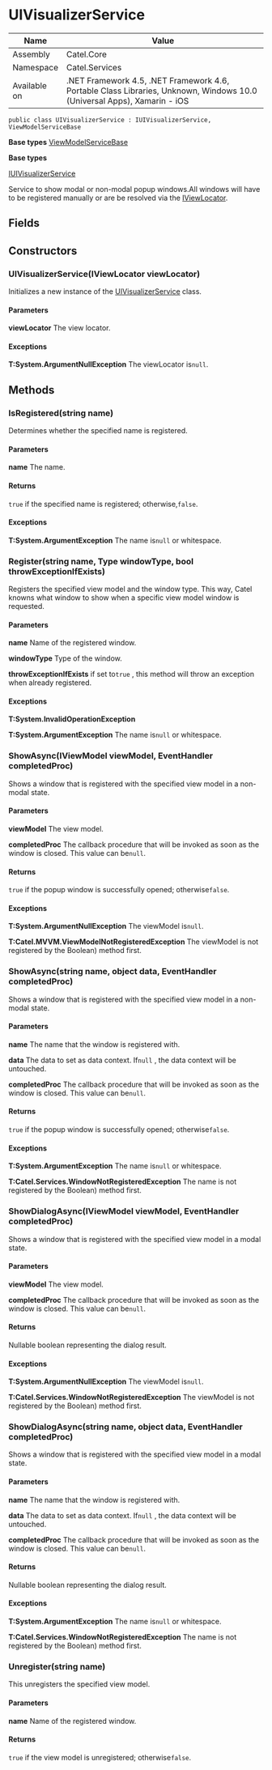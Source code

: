 

# UIVisualizerService

Name|Value
---|---
Assembly|Catel.Core
Namespace|Catel.Services
Available on|.NET Framework 4.5, .NET Framework 4.6, Portable Class Libraries, Unknown, Windows 10.0 (Universal Apps), Xamarin - iOS

```
public class UIVisualizerService : IUIVisualizerService, ViewModelServiceBase
```

**Base types**
[ViewModelServiceBase](/Catel.Core\Catel\Services\ViewModelServiceBase.md)

**Base types**

[IUIVisualizerService](/Catel.Core\Catel\Services\IUIVisualizerService.md)


Service to show modal or non-modal popup windows.All windows will have to be registered manually or are be resolved via the [IViewLocator](#).



## Fields

## Constructors

### UIVisualizerService(IViewLocator viewLocator)

Initializes a new instance of the [UIVisualizerService](#) class.

#### Parameters

**viewLocator**
The view locator.

#### Exceptions

**T:System.ArgumentNullException**
The viewLocator is`null`.



## Methods

### IsRegistered(string name)

Determines whether the specified name is registered.

#### Parameters

**name**
The name.

#### Returns

`true` if the specified name is registered; otherwise,`false`.

#### Exceptions

**T:System.ArgumentException**
The name is`null` or whitespace.



### Register(string name, Type windowType, bool throwExceptionIfExists)

Registers the specified view model and the window type. This way, Catel knowns what window to show when a specific view model window is requested.

#### Parameters

**name**
Name of the registered window.

**windowType**
Type of the window.

**throwExceptionIfExists**
if set to`true` , this method will throw an exception when already registered.

#### Exceptions

**T:System.InvalidOperationException**

**T:System.ArgumentException**
The name is`null` or whitespace.



### ShowAsync(IViewModel viewModel, EventHandler<UICompletedEventArgs> completedProc)

Shows a window that is registered with the specified view model in a non-modal state.

#### Parameters

**viewModel**
The view model.

**completedProc**
The callback procedure that will be invoked as soon as the window is closed. This value can be`null`.

#### Returns

`true` if the popup window is successfully opened; otherwise`false`.

#### Exceptions

**T:System.ArgumentNullException**
The viewModel is`null`.

**T:Catel.MVVM.ViewModelNotRegisteredException**
The viewModel is not registered by the Boolean) method first.



### ShowAsync(string name, object data, EventHandler<UICompletedEventArgs> completedProc)

Shows a window that is registered with the specified view model in a non-modal state.

#### Parameters

**name**
The name that the window is registered with.

**data**
The data to set as data context. If`null` , the data context will be untouched.

**completedProc**
The callback procedure that will be invoked as soon as the window is closed. This value can be`null`.

#### Returns

`true` if the popup window is successfully opened; otherwise`false`.

#### Exceptions

**T:System.ArgumentException**
The name is`null` or whitespace.

**T:Catel.Services.WindowNotRegisteredException**
The name is not registered by the Boolean) method first.



### ShowDialogAsync(IViewModel viewModel, EventHandler<UICompletedEventArgs> completedProc)

Shows a window that is registered with the specified view model in a modal state.

#### Parameters

**viewModel**
The view model.

**completedProc**
The callback procedure that will be invoked as soon as the window is closed. This value can be`null`.

#### Returns

Nullable boolean representing the dialog result.

#### Exceptions

**T:System.ArgumentNullException**
The viewModel is`null`.

**T:Catel.Services.WindowNotRegisteredException**
The viewModel is not registered by the Boolean) method first.



### ShowDialogAsync(string name, object data, EventHandler<UICompletedEventArgs> completedProc)

Shows a window that is registered with the specified view model in a modal state.

#### Parameters

**name**
The name that the window is registered with.

**data**
The data to set as data context. If`null` , the data context will be untouched.

**completedProc**
The callback procedure that will be invoked as soon as the window is closed. This value can be`null`.

#### Returns

Nullable boolean representing the dialog result.

#### Exceptions

**T:System.ArgumentException**
The name is`null` or whitespace.

**T:Catel.Services.WindowNotRegisteredException**
The name is not registered by the Boolean) method first.



### Unregister(string name)

This unregisters the specified view model.

#### Parameters

**name**
Name of the registered window.

#### Returns

`true` if the view model is unregistered; otherwise`false`.




